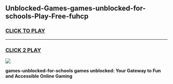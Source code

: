 
## Unblocked-Games-games-unblocked-for-schools-Play-Free-fuhcp
<h3>
<a href="https://premium76.site?title=games-unblocked-for-schools&ref=18A1">CLICK TO PLAY</a></h3>
<hr>

<h3>
<a href="https://premium76.site?title=games-unblocked-for-schools&ref=18A1">CLICK 2 PLAY</a>
  
</h3>

<a href="https://premium76.site?title=games-unblocked-for-schools&ref=18A1"><img src="https://clearcache.store/games.png"></a>


**games-unblocked-for-schools games unblocked: Your Gateway to Fun and Accessible Online Gaming**
